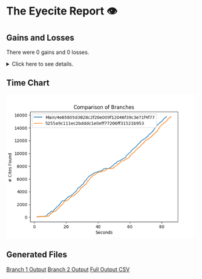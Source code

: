 # The Eyecite Report :eye:



Gains and Losses
---------
There were 0 gains and 0 losses.

<details>
<summary>Click here to see details.</summary>

|     id     |  Gain  |  Loss  |
| ---------- | ------ | ------ |


</details>



Time Chart
---------

![image](https://raw.githubusercontent.com/freelawproject/eyecite/artifacts/270/results/chart.png)


Generated Files
---------

[Branch 1 Output](https://raw.githubusercontent.com/freelawproject/eyecite/artifacts/270/results/4e65805d3828c2f20e009f12046f39c3e71f4f77.json)
[Branch 2 Output](https://raw.githubusercontent.com/freelawproject/eyecite/artifacts/270/results/5255a9c111ec2bdddc1e0eff77206ff31521b953.json)
[Full Output CSV ](https://raw.githubusercontent.com/freelawproject/eyecite/artifacts/270/results/output.csv)
